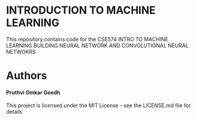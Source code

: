 <h1>INTRODUCTION TO MACHINE LEARNING</h1>

This repository contains code for the CSE574 INTRO TO MACHINE LEARNING BUILDING NEURAL NETWORK AND CONVOLUTIONAL NEURAL NETWOKRS

<h1>Authors</h1>
<h4>Pruthvi Omkar Geedh</h4>
This project is licensed under the MIT License - see the LICENSE.md file for details
